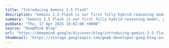 ```yaml
---
title: "Introducing Gemini 2.5 Flash"
description: "Gemini 2.5 Flash is our first fully hybrid reasoning model, giving developers the ability to turn thinking on or off."
summary: "Gemini 2.5 Flash is our first fully hybrid reasoning model, giving developers the ability to turn thinking on or off."
pubDate: "Thu, 17 Apr 2025 19:02:00 +0000"
source: "DeepMind Blog"
url: "https://deepmind.google/discover/blog/introducing-gemini-2-5-flash/"
thumbnail: "https://storage.googleapis.com/gweb-developer-goog-blog-assets/images/Gemini-2-5-Flash-ai.dev.2e16d0ba.fill-1200x600.png"
---
```


